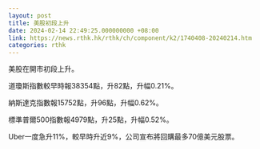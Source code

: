 ```yaml
---
layout: post
title: 美股初段上升
date: 2024-02-14 22:49:25.000000000 +08:00
link: https://news.rthk.hk/rthk/ch/component/k2/1740408-20240214.htm
categories: rthk
---
```


美股在開市初段上升。

道瓊斯指數較早時報38354點，升82點，升幅0.21%。

納斯達克指數報15752點，升96點，升幅0.62%。

標準普爾500指數報4979點，升25點，升幅0.52%。

Uber一度急升11%，較早時升近9%，公司宣布將回購最多70億美元股票。
